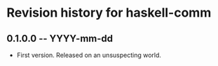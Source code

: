 # Revision history for haskell-comm

## 0.1.0.0  -- YYYY-mm-dd

* First version. Released on an unsuspecting world.
